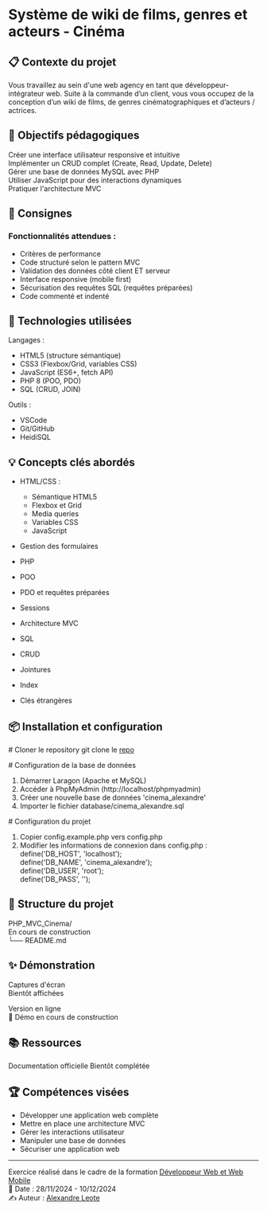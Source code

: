 
# Système de wiki de films, genres et acteurs - Cinéma
## 📋 Contexte du projet
Vous travaillez au sein d'une web agency en tant que développeur-intégrateur web. Suite à la 
commande d’un client, vous vous occupez de la conception d’un wiki de films, de genres cinématographiques et d’acteurs / actrices. 

## 🎯 Objectifs pédagogiques
Créer une interface utilisateur responsive et intuitive <br>
Implémenter un CRUD complet (Create, Read, Update, Delete) <br>
Gérer une base de données MySQL avec PHP <br>
Utiliser JavaScript pour des interactions dynamiques <br>
Pratiquer l'architecture MVC

## 📝 Consignes
### Fonctionnalités attendues :

- Critères de performance
- Code structuré selon le pattern MVC
- Validation des données côté client ET serveur
- Interface responsive (mobile first)
- Sécurisation des requêtes SQL (requêtes préparées)
- Code commenté et indenté

## 🔧 Technologies utilisées
Langages :
- HTML5 (structure sémantique)
- CSS3 (Flexbox/Grid, variables CSS)
- JavaScript (ES6+, fetch API)
- PHP 8 (POO, PDO)
- SQL (CRUD, JOIN)

Outils :
- VSCode
- Git/GitHub
- HeidiSQL

## 💡 Concepts clés abordés

- HTML/CSS : 
  - Sémantique HTML5
  - Flexbox et Grid
  - Media queries
  - Variables CSS
  - JavaScript

- Gestion des formulaires
- PHP
- POO
- PDO et requêtes préparées
- Sessions
- Architecture MVC
- SQL

- CRUD
- Jointures
- Index
- Clés étrangères

## 📦 Installation et configuration
  \# Cloner le repository
git clone le [repo](https://github.com/alexandreleote/PHP_MVC_Cinema.git) 


  \# Configuration de la base de données
1. Démarrer Laragon (Apache et MySQL)
2. Accéder à PhpMyAdmin (http://localhost/phpmyadmin)
3. Créer une nouvelle base de données 'cinema_alexandre'
4. Importer le fichier database/cinema_alexandre.sql

  \# Configuration du projet
1. Copier config.example.php vers config.php
2. Modifier les informations de connexion dans config.php :<br>
   define('DB_HOST', 'localhost');<br>
   define('DB_NAME', 'cinema_alexandre');<br>
   define('DB_USER', 'root');<br>
   define('DB_PASS', '');<br>
   
## 🚀 Structure du projet
PHP_MVC_Cinema/<br>
En cours de construction<br>
└── README.md<br>

## ✨ Démonstration
Captures d'écran<br>
Bientôt affichées<br>

Version en ligne<br>
🔗 Démo en cours de construction

## 📚 Ressources
Documentation officielle
Bientôt complétée

## 🏆 Compétences visées
- Développer une application web complète
- Mettre en place une architecture MVC
- Gérer les interactions utilisateur
- Manipuler une base de données
- Sécuriser une application web
___
Exercice réalisé dans le cadre de la formation [Développeur Web et Web Mobile](https://elan-formation.fr/formation/19754) <br>
📅 Date : 28/11/2024 - 10/12/2024 <br>
✍️ Auteur : [Alexandre Leote](https://github.com/alexandreleote)
